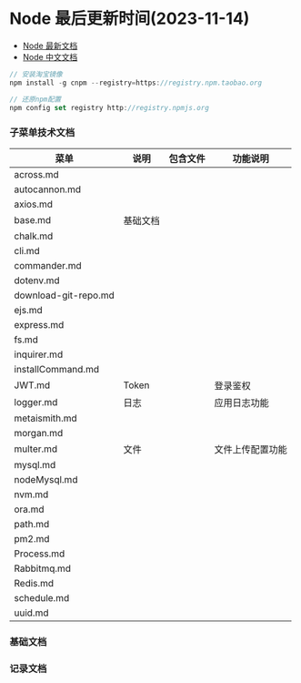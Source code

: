 <!--
 * @Description:
 * @Author: panrui
 * @Date: 2023-04-25 08:57:17
 * @LastEditTime: 2023-11-14 10:49:47
 * @LastEditors: panrui
 * 不忘初心,不负梦想
-->

# Node 最后更新时间(2023-11-14)

- [Node 最新文档](https://nodejs.org/dist/latest-v16.x/docs/api/)
- [Node 中文文档](https://www.nodeapp.cn/)

```js
// 安装淘宝镜像
npm install -g cnpm --registry=https://registry.npm.taobao.org

// 还原npm配置
npm config set registry http://registry.npmjs.org
```

### 子菜单技术文档

| 菜单                 | 说明     | 包含文件 | 功能说明         |
| -------------------- | -------- | -------- | ---------------- |
| across.md            |          |          |                  |
| autocannon.md        |          |          |                  |
| axios.md             |          |          |                  |
| base.md              | 基础文档 |          |                  |
| chalk.md             |          |          |                  |
| cli.md               |          |          |                  |
| commander.md         |          |          |                  |
| dotenv.md            |          |          |                  |
| download-git-repo.md |          |          |                  |
| ejs.md               |          |          |                  |
| express.md           |          |          |                  |
| fs.md                |          |          |                  |
| inquirer.md          |          |          |                  |
| installCommand.md    |          |          |                  |
| JWT.md               | Token    |          | 登录鉴权         |
| logger.md            | 日志     |          | 应用日志功能     |
| metaismith.md        |          |          |                  |
| morgan.md            |          |          |                  |
| multer.md            | 文件     |          | 文件上传配置功能 |
| mysql.md             |          |          |                  |
| nodeMysql.md         |          |          |                  |
| nvm.md               |          |          |                  |
| ora.md               |          |          |                  |
| path.md              |          |          |                  |
| pm2.md               |          |          |                  |
| Process.md           |          |          |                  |
| Rabbitmq.md          |          |          |                  |
| Redis.md             |          |          |                  |
| schedule.md          |          |          |                  |
| uuid.md              |          |          |                  |

### 基础文档

### 记录文档
